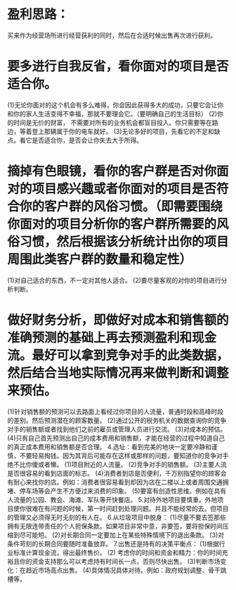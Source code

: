 # 盈利思路：
买来作为经营场所进行经营获利的同时，然后在合适时候出售再次进行获利。

# 要多进行自我反省，看你面对的项目是否适合你。
(1)无论你面对的这个机会有多么难得，你会因此获得多大的成功，只要它会让你和你的家人生活变得不幸福，那就不要理会它。（要明确自己的生活目标）
(2)你的时间是无价的财富， 不需要对所有的业务机会都盲目投入。你只需要等在路边，等着登上那辆属于你的电车就好。
(3)无论多好的项目，先看它的不足和缺点。看它是否适合你，是否会让你失去大于所得。
# 摘掉有色眼镜，看你的客户群是否对你面对的项目感兴趣或者你面对的项目是否符合你的客户群的风俗习惯。（即需要围绕你面对的项目分析你的客户群所需要的风俗习惯，然后根据该分析统计出你的项目周围此类客户群的数量和稳定性）
(1)对自己适合的东西，不一定对其他人适合。
(2)要尽量客观的对你的项目进行分析判断。

# 做好财务分析，即做好对成本和销售额的准确预测的基础上再去预测盈利和现金流。最好可以拿到竞争对手的此类数据，然后结合当地实际情况再来做判断和调整来预估。
(1)针对销售额的预测可以去路面上看经过你项目的人流量，普通时段和高峰时段的差别。然后预测潜在的顾客数量。
(2)通过公开的税务机关的数据查询你的竞争对手的销售额或者找到他们之前的雇员或管理人员进行交流。
(3)对成本的预估。
(4)只有自己首先预测出自己的成本费用和销售额，才能在经营的过程中知道自己的真正成本费用和销售额是否合理。
4.选址：看到完美的地块一定要冷静和谨慎，不要轻易掏钱。因为其背后可能存在这样或那样的问题，要知道你的竞争对手绝不比你傻或者懒。
(1)项目附近的人流量。
(2)竞争对手的销售额。
(3)主要人流是否很容易的看到店面的标志。
(4)消费者到店是否便利，千万别指望你的顾客会有耐心来找你的店。例如：消费者很容易看到却因为店在二楼以上或者周围交通拥堵、停车场等会产生不方便过来消费的印象。
(5)要富有创造性思维。例如在具有人流量的公园、教会、海滩、军队等开快餐店。
5.对待外地项目要慎重。外地项目使你很难在有问题的时候，第一时间赶到处理问题。并且不能经常的去。但项目的管理又必须得无时无刻的有人在。
6.从垃圾项目中脱身：
(1)尽量不要去签那些拥有无限连带责任的个人担保条款。如果项目非常中意，非要签，要将担保时间压缩到尽可能短。
(2)对长期合同一定要加上在某些特殊情境下的退出条款。
(3)对条件苛刻的长期合同要随时准备放弃。
7.出售还是持有的决策平衡点：
(1)根据行业标准计算现金流，得出最终售价。
(2) 考虑你的时间和资金和精力：你的时间充裕且你的资金支持那么可以考虑持有时间长一点，否则尽快出售。
(3)判断市场变化：在趋近市场高点出售。
(4)具体情况具体对待。例如：政府规划调整、骨干跳槽等。

